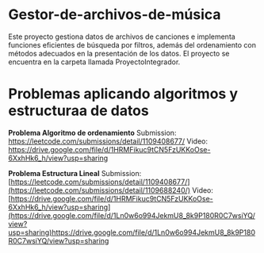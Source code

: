 # Gestor-de-archivos-de-música
Este proyecto gestiona datos de archivos de canciones e implementa funciones eficientes de búsqueda por filtros, además del ordenamiento con métodos adecuados en la presentación de los datos. El proyecto se encuentra en la carpeta llamada ProyectoIntegrador.

# Problemas aplicando algoritmos y estructuraa de datos

**Problema Algoritmo de ordenamiento** 
Submission: https://leetcode.com/submissions/detail/1109408677/
Video: https://drive.google.com/file/d/1HRMFikuc9tCN5FzUKKoOse-6XxhHk6_h/view?usp=sharing

**Problema Estructura Lineal** 
Submission: [https://leetcode.com/submissions/detail/1109408677/](https://leetcode.com/submissions/detail/1109688240/)
Video: [https://drive.google.com/file/d/1HRMFikuc9tCN5FzUKKoOse-6XxhHk6_h/view?usp=sharing](https://drive.google.com/file/d/1Ln0w6o994JekmU8_8k9P180R0C7wsiYQ/view?usp=sharing)https://drive.google.com/file/d/1Ln0w6o994JekmU8_8k9P180R0C7wsiYQ/view?usp=sharing




